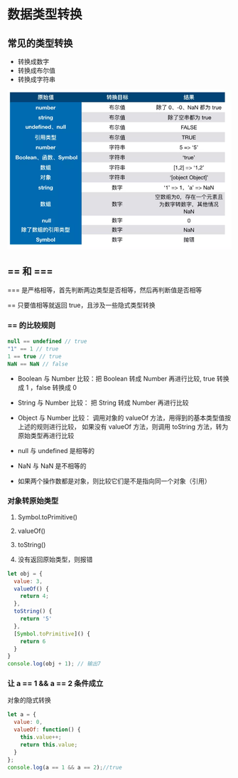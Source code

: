 # 数据类型转换

## 常见的类型转换

- 转换成数字
- 转换成布尔值
- 转换成字符串

![p1-1](./type.jpg)
## == 和 ===

=== 是严格相等，首先判断两边类型是否相等，然后再判断值是否相等

== 只要值相等就返回 true，且涉及一些隐式类型转换

### == 的比较规则

```js
null == undefined // true
"1" == 1 // true
1 == true // true
NaN == NaN // false
```

- Boolean 与 Number 比较：把 Boolean 转成 Number 再进行比较, true 转换成 1 ，false 转换成 0
- String 与 Number 比较： 把 String 转成 Number 再进行比较
- Object 与 Number 比较： 调用对象的 valueOf 方法，用得到的基本类型值按上述的规则进行比较，
如果没有 valueOf 方法，则调用 toString 方法，转为原始类型再进行比较

- null 与 undefined 是相等的
- NaN 与 NaN 是不相等的
- 如果两个操作数都是对象，则比较它们是不是指向同一个对象（引用）

### 对象转原始类型


1. Symbol.toPrimitive()

2. valueOf()

3. toString() 

4. 没有返回原始类型，则报错
```js
let obj = {
  value: 3,
  valueOf() {
    return 4;
  },
  toString() {
    return '5'
  },
  [Symbol.toPrimitive]() {
    return 6
  }
}
console.log(obj + 1); // 输出7
```
### 让 a == 1 && a == 2 条件成立

对象的隐式转换

```js
let a = {
  value: 0,
  valueOf: function() {
    this.value++;
    return this.value;
  }
};
console.log(a == 1 && a == 2);//true
```